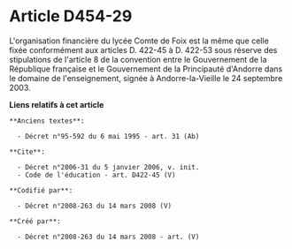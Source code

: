 # Article D454-29

L'organisation financière du lycée Comte de Foix est la même que celle fixée conformément aux articles D. 422-45 à D. 422-53
sous réserve des stipulations de l'article 8 de la convention entre le Gouvernement de la République française et le
Gouvernement de la Principauté d'Andorre dans le domaine de l'enseignement, signée à Andorre-la-Vieille le 24 septembre 2003.

**Liens relatifs à cet article**

	**Anciens textes**:

	  - Décret n°95-592 du 6 mai 1995 - art. 31 (Ab)

	**Cite**:

	  - Décret n°2006-31 du 5 janvier 2006, v. init.
	  - Code de l'éducation - art. D422-45 (V)

	**Codifié par**:

	  - Décret n°2008-263 du 14 mars 2008 (V)

	**Créé par**:

	  - Décret n°2008-263 du 14 mars 2008 - art. (V)
